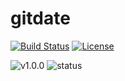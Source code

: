 # gitdate
[![Build Status](https://travis-ci.org/WindomZ/gitdate.svg?branch=master)](https://travis-ci.org/WindomZ/gitdate)
[![License](https://img.shields.io/badge/license-MIT-green.svg)](https://opensource.org/licenses/MIT)

![v1.0.0](https://img.shields.io/badge/version-v1.0.0-blue.svg)
![status](https://img.shields.io/badge/status-stable-green.svg)
